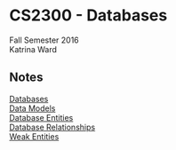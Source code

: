 # CS2300 - Databases
Fall Semester 2016   
Katrina Ward 



## Notes 
[Databases](notes/Databases.md)    
[Data Models](notes/DataModels.md)     
[Database Entities](notes/DatabaseEntities.md)    
[Database Relationships](notes/DatabaseRelationships.md)        
[Weak Entities](notes/WeakEntities.md)
